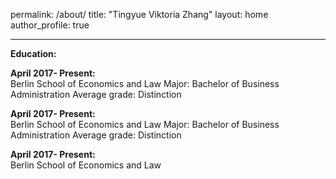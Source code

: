 permalink: /about/
title: "Tingyue Viktoria Zhang"
layout: home
author_profile: true

---

**Education:** 

**April 2017- Present:** 	
Berlin School of Economics and Law
Major: Bachelor of Business Administration
Average grade: Distinction

**April 2017- Present:** 	
Berlin School of Economics and Law
Major: Bachelor of Business Administration
Average grade: Distinction

**April 2017- Present:** 	
Berlin School of Economics and Law
